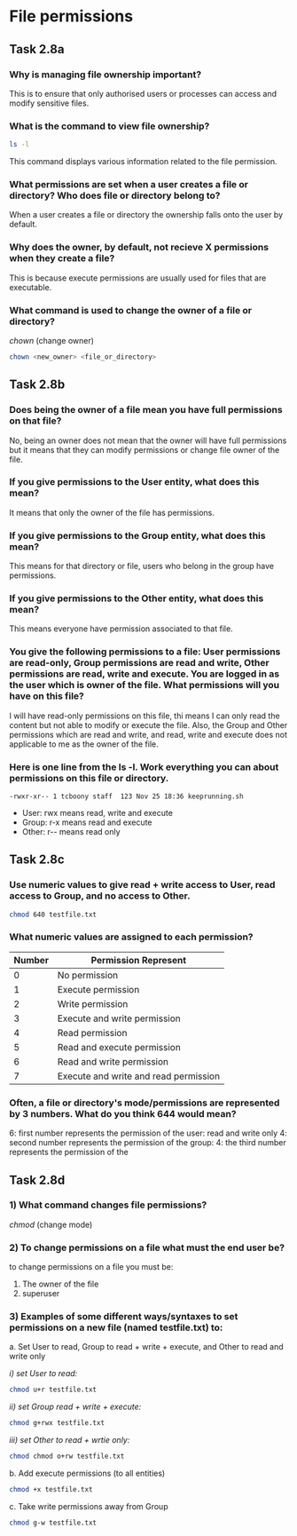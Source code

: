 # File permissions
## Task 2.8a
### **Why is managing file ownership important?**
This is to ensure that only authorised users or processes can access and modify sensitive files.

### **What is the command to view file ownership?**
```bash
ls -l
``` 
This command displays various information related to the file permission.

### **What permissions are set when a user creates a file or directory? Who does file or directory belong to?**
When a user creates a file or directory the ownership falls onto the user by  default.

### **Why does the owner, by default, not recieve X permissions when they create a file?**
This is because execute permissions are usually used for files that are executable.

### **What command is used to change the owner of a file or directory?**
*chown* (change owner)
```bash
chown <new_owner> <file_or_directory>
```

## Task 2.8b
### **Does being the owner of a file mean you have full permissions on that file?**
No, being an owner does not mean that the owner will have full permissions but it means that they can modify permissions or change file owner of the file.

### **If you give permissions to the User entity, what does this mean?**
It means that only the owner of the file has permissions.

### **If you give permissions to the Group entity, what does this mean?**
This means for that directory or file, users who belong in the group have permissions. 

### **If you give permissions to the Other entity, what does this mean?**
This means everyone have permission associated to that file.

### **You give the following permissions to a file: User permissions are read-only, Group permissions are read and write, Other permissions are read, write and execute. You are logged in as the user which is owner of the file. What permissions will you have on this file?**
I will have read-only permissions on this file, thi means I can only read the content but not able to modify or execute the file. Also, the Group and Other permissions which are read and write, and read, write and execute does not applicable to me as the owner of the file. 

### **Here is one line from the ls -l. Work everything you can about permissions on this file or directory.**
```
-rwxr-xr-- 1 tcboony staff  123 Nov 25 18:36 keeprunning.sh
```
* User: rwx means read, write and execute
* Group: r-x means read and execute
* Other: r-- means read only

## Task 2.8c  
### **Use numeric values to give read + write access to User, read access to Group, and no access to Other.**
```bash
chmod 640 testfile.txt
```
### **What numeric values are assigned to each permission?**
| Number | Permission Represent |
| ----------- | ----------- |
| 0 | No permission |
| 1 | Execute permission |
| 2 | Write permission |
| 3 | Execute and write permission |
| 4 | Read permission  |
| 5 | Read and execute permission |
| 6 | Read and write permission |
| 7 | Execute and write and read permission|

### **Often, a file or directory's mode/permissions are represented by 3 numbers. What do you think 644 would mean?**
6: first number represents the permission of the user: read and write only
4: second number represents the permission of the group: 
4: the third number represents the permission of the 

## Task 2.8d
### **1) What command changes file permissions?**
*chmod* (change mode)

### **2) To change permissions on a file what must the end user be?**
to change permissions on a file you must be:  
1) The owner of the file
2) superuser 

### **3) Examples of some different ways/syntaxes to set permissions on a new file (named testfile.txt) to:**

a. Set User to read, Group to read + write + execute, and Other to read and write only

*i) set User to read:*
```bash
chmod u+r testfile.txt
```
*ii) set Group read + write + execute:*
```bash
chmod g+rwx testfile.txt
```
*iii) set Other to read + wrtie only:*
```bash
chmod chmod o+rw testfile.txt 
```

b. Add execute permissions (to all entities)
```bash
chmod +x testfile.txt
```
c. Take write permissions away from Group
```bash
chmod g-w testfile.txt
```

